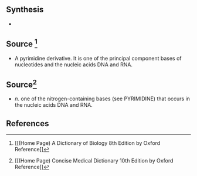 ## Synthesis
- 
## Source [^1]
- A pyrimidine derivative. It is one of the principal component bases of nucleotides and the nucleic acids DNA and RNA.
## Source[^2]
- $n$. one of the nitrogen-containing bases (see PYRIMIDINE) that occurs in the nucleic acids DNA and RNA.
## References

[^1]: [[(Home Page) A Dictionary of Biology 8th Edition by Oxford Reference]]
[^2]: [[(Home Page) Concise Medical Dictionary 10th Edition by Oxford Reference]]